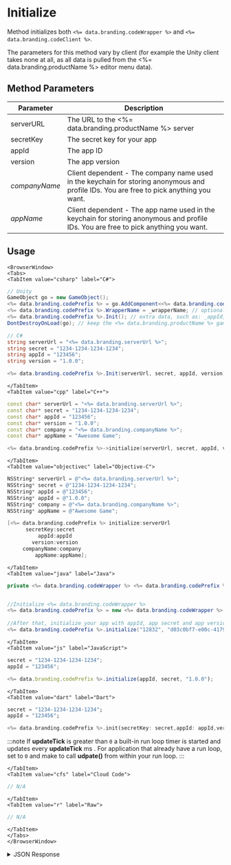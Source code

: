 # Initialize

Method initializes both `<%= data.branding.codeWrapper %>` and `<%= data.branding.codeClient %>`.

The parameters for this method vary by client (for example the Unity client takes none at all, as all data is pulled from the <%= data.branding.productName %> editor menu data).

## Method Parameters
Parameter | Description
--------- | -----------
serverURL | The URL to the <%= data.branding.productName %> server
secretKey | The secret key for your app
appId | The app ID
version | The app version
*companyName* | Client dependent - The company name used in the keychain for storing anonymous and profile IDs. You are free to pick anything you want.
*appName* | Client dependent - The app name used in the keychain for storing anonymous and profile IDs. You are free to pick anything you want.

## Usage

```mdx-code-block
<BrowserWindow>
<Tabs>
<TabItem value="csharp" label="C#">
```

```csharp
// Unity
GameObject go = new GameObject();
<%= data.branding.codePrefix %> = go.AddComponent<<%= data.branding.codeWrapper %>>();
<%= data.branding.codePrefix %>.WrapperName = _wrapperName; // optionally set a wrapper-name
<%= data.branding.codePrefix %>.Init(); // extra data, such as: _appId, _secret and _appVersion, is taken from the <%= data.branding.productName %> Unity Plugin.
DontDestroyOnLoad(go); // keep the <%= data.branding.productName %> game object through scene changes

// C#
string serverUrl = "<%= data.branding.serverUrl %>";
string secret = "1234-1234-1234-1234";
string appId = "123456";
string version = "1.0.0";

<%= data.branding.codePrefix %>.Init(serverUrl, secret, appId, version);

```

```mdx-code-block
</TabItem>
<TabItem value="cpp" label="C++">
```

```cpp
const char* serverUrl = "<%= data.branding.serverUrl %>";
const char* secret = "1234-1234-1234-1234";
const char* appId = "123456";
const char* version = "1.0.0";
const char* company = "<%= data.branding.companyName %>";
const char* appName = "Awesome Game";

<%= data.branding.codePrefix %>->initialize(serverUrl, secret, appId, version, company, appName);
```

```mdx-code-block
</TabItem>
<TabItem value="objectivec" label="Objective-C">
```

```objectivec
NSString* serverUrl = @"<%= data.branding.serverUrl %>";
NSString* secret = @"1234-1234-1234-1234";
NSString* appId = @"123456";
NSString* appId = @"1.0.0";
NSString* company = @"<%= data.branding.companyName %>";
NSString* appName = @"Awesome Game";

[<%= data.branding.codePrefix %> initialize:serverUrl
      secretKey:secret
          appId:appId
        version:version
     companyName:company
         appName:appName];
```

```mdx-code-block
</TabItem>
<TabItem value="java" label="Java">
```

```java
private <%= data.branding.codeWrapper %> <%= data.branding.codePrefix %>;


//Initialize <%= data.branding.codeWrapper %>
<%= data.branding.codePrefix %> = new <%= data.branding.codeWrapper %>("default");
 
//After that, initialize your app with appId, app secret and app version
<%= data.branding.codePrefix %>.initialize("12832", "d03c0bf7-e00c-4179-b477-37e90bc54df9", "1.0.0");

```

```mdx-code-block
</TabItem>
<TabItem value="js" label="JavaScript">
```

```javascript
secret = "1234-1234-1234-1234";
appId = "123456";

<%= data.branding.codePrefix %>.initialize(appId, secret, "1.0.0");
```

```mdx-code-block
</TabItem>
<TabItem value="dart" label="Dart">
```
```dart
secret = "1234-1234-1234-1234";
appId = "123456";

<%= data.branding.codePrefix %>.init(secretKey: secret,appId: appId,version: "1.0.0",updateTick: 50));
```
:::note
 If  **updateTick** is greater than `0` a built-in run loop timer is started and updates every **updateTick** ms . For application that already have a run loop, set to `0` and make to call **udpate()** from within your run loop.
:::

```mdx-code-block
</TabItem>
<TabItem value="cfs" label="Cloud Code">
```

```javascript
// N/A
```

```mdx-code-block
</TabItem>
<TabItem value="r" label="Raw">
```

```javascript
// N/A
```

```mdx-code-block
</TabItem>
</Tabs>
</BrowserWindow>
```

<details>
<summary>JSON Response</summary>

```javascript

```
</details>


